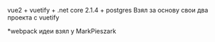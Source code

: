 vue2 + vuetify + .net core 2.1.4 + postgres
Взял за основу свои два проекта с vuetify 


*webpack идеи взял у MarkPieszark
